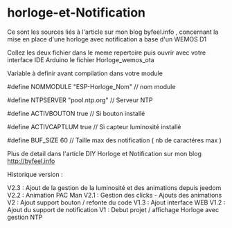 # horloge-et-Notification
Ce sont les sources liés à l'article sur mon blog byfeel.info , concernant la mise en place d'une horloge avec notification a base d'un WEMOS D1

Collez les deux fichier dans le meme repertoire puis ouvrir avec votre interface IDE Arduino le fichier Horloge_wemos_ota

Variable à definir avant compilation dans votre module

#define NOMMODULE "ESP-Horloge_Nom"   // nom module

#define NTPSERVER "pool.ntp.org"         // Serveur NTP

#define ACTIVBOUTON true              // Si bouton installé

#define ACTIVCAPTLUM true              // Si capteur luminosité installé

#define  BUF_SIZE  60                    // Taille max des notification ( nb de caractéres max )

Plus de detail dans l'article DIY Horloge et Notification sur mon blog http://byfeel.info

Historique version :

V2.3 : Ajout de la gestion de la luminosité et des animations depuis jeedom
V2.2 : Animation PAC Man
V2.1 : Gestion des clicks - Ajouts des animations
V2 : Ajout support bouton / refonte du code
V1.3 : Ajout interface WEB
V1.2 : Ajout du support de notification
V1 : Debut projet / affichage Horloge avec gestion NTP
